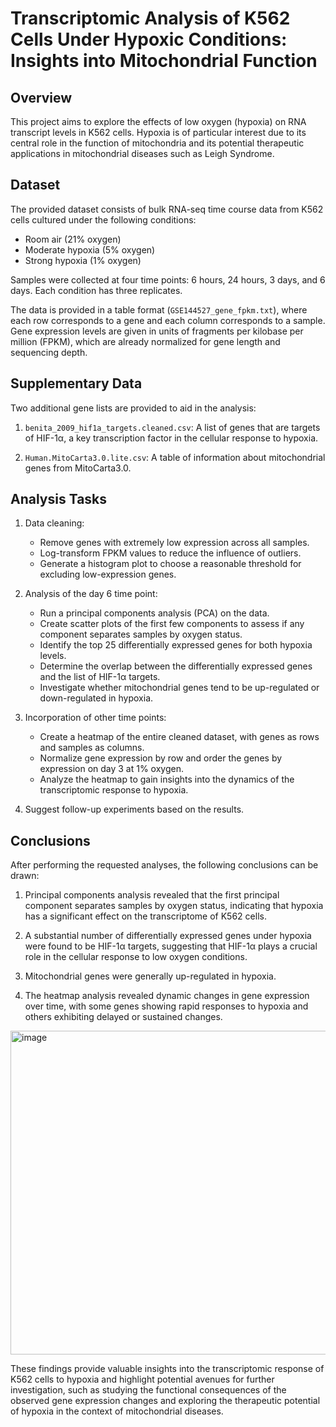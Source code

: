# Transcriptomic Analysis of K562 Cells Under Hypoxic Conditions: Insights into Mitochondrial Function

## Overview

This project aims to explore the effects of low oxygen (hypoxia) on RNA transcript levels in K562 cells. Hypoxia is of particular interest due to its central role in the function of mitochondria and its potential therapeutic applications in mitochondrial diseases such as Leigh Syndrome.

## Dataset

The provided dataset consists of bulk RNA-seq time course data from K562 cells cultured under the following conditions:

- Room air (21% oxygen)
- Moderate hypoxia (5% oxygen)
- Strong hypoxia (1% oxygen)

Samples were collected at four time points: 6 hours, 24 hours, 3 days, and 6 days. Each condition has three replicates.

The data is provided in a table format (`GSE144527_gene_fpkm.txt`), where each row corresponds to a gene and each column corresponds to a sample. Gene expression levels are given in units of fragments per kilobase per million (FPKM), which are already normalized for gene length and sequencing depth.

## Supplementary Data

Two additional gene lists are provided to aid in the analysis:

1. `benita_2009_hif1a_targets.cleaned.csv`: A list of genes that are targets of HIF-1α, a key transcription factor in the cellular response to hypoxia.

2. `Human.MitoCarta3.0.lite.csv`: A table of information about mitochondrial genes from MitoCarta3.0.

## Analysis Tasks

1. Data cleaning:
   - Remove genes with extremely low expression across all samples.
   - Log-transform FPKM values to reduce the influence of outliers.
   - Generate a histogram plot to choose a reasonable threshold for excluding low-expression genes.

2. Analysis of the day 6 time point:
   - Run a principal components analysis (PCA) on the data.
   - Create scatter plots of the first few components to assess if any component separates samples by oxygen status.
   - Identify the top 25 differentially expressed genes for both hypoxia levels.
   - Determine the overlap between the differentially expressed genes and the list of HIF-1α targets.
   - Investigate whether mitochondrial genes tend to be up-regulated or down-regulated in hypoxia.

3. Incorporation of other time points:
   - Create a heatmap of the entire cleaned dataset, with genes as rows and samples as columns.
   - Normalize gene expression by row and order the genes by expression on day 3 at 1% oxygen.
   - Analyze the heatmap to gain insights into the dynamics of the transcriptomic response to hypoxia.

4. Suggest follow-up experiments based on the results.

## Conclusions

After performing the requested analyses, the following conclusions can be drawn:

1. Principal components analysis revealed that the first principal component separates samples by oxygen status, indicating that hypoxia has a significant effect on the transcriptome of K562 cells.

2. A substantial number of differentially expressed genes under hypoxia were found to be HIF-1α targets, suggesting that HIF-1α plays a crucial role in the cellular response to low oxygen conditions.

3. Mitochondrial genes were generally up-regulated in hypoxia.

4. The heatmap analysis revealed dynamic changes in gene expression over time, with some genes showing rapid responses to hypoxia and others exhibiting delayed or sustained changes.


<img width="518" alt="image" src="https://github.com/Shloka12/k562-hypoxia-rnaseq-analysis/assets/67782856/505388e4-6a48-4746-b6ce-f5a52dd81dfa">


These findings provide valuable insights into the transcriptomic response of K562 cells to hypoxia and highlight potential avenues for further investigation, such as studying the functional consequences of the observed gene expression changes and exploring the therapeutic potential of hypoxia in the context of mitochondrial diseases.

